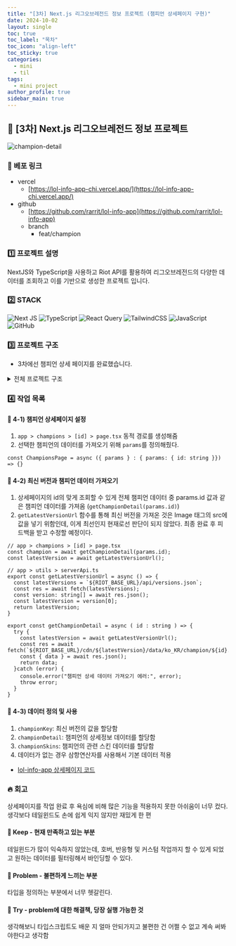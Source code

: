 ```yaml
---
title: "[3차] Next.js 리그오브레전드 정보 프로젝트 (챔피언 상세페이지 구현)"
date: 2024-10-02
layout: single
toc: true
toc_label: "목차"
toc_icon: "align-left"
toc_sticky: true
categories:
  - mini
  - til
tags:
  - mini project
author_profile: true
sidebar_main: true
---
```


## :ledger: [3차] Next.js 리그오브레전드 정보 프로젝트 

![champion-detail](https://github.com/user-attachments/assets/413111dd-afa0-45c9-98ab-70c8c2e9312e)

### :rocket: 베포 링크

- vercel
  - [https://lol-info-app-chi.vercel.app/](https://lol-info-app-chi.vercel.app/)
- github
  - [https://github.com/rarrit/lol-info-app](https://github.com/rarrit/lol-info-app)
  - branch
    - feat/champion

### :one: 프로젝트 설명

NextJS와 TypeScript을 사용하고 Riot API를 활용하여 리그오브레전드의 다양한 데이터를 조회하고 이를 기반으로 생성한 프로젝트 입니다.

### :two: STACK
![Next JS](https://img.shields.io/badge/Next-black?style=for-the-badge&logo=next.js&logoColor=white) ![TypeScript](https://img.shields.io/badge/typescript-%23007ACC.svg?style=for-the-badge&logo=typescript&logoColor=white) ![React Query](https://img.shields.io/badge/-React%20Query-FF4154?style=for-the-badge&logo=react%20query&logoColor=white) ![TailwindCSS](https://img.shields.io/badge/tailwindcss-%2338B2AC.svg?style=for-the-badge&logo=tailwind-css&logoColor=white) ![JavaScript](https://img.shields.io/badge/javascript-%23323330.svg?style=for-the-badge&logo=javascript&logoColor=%23F7DF1E) ![GitHub](https://img.shields.io/badge/github-%23121011.svg?style=for-the-badge&logo=github&logoColor=white)

### :three: 프로젝트 구조

- 3차에선 챔피언 상세 페이지를 완료했습니다.

<details>
<summary>전체 프로젝트 구조</summary>
📦app<br/>
 ┣ 📂_components<br/>
 ┃ ┣ 📂champions<br/>
 ┃ ┃ ┣ 📜ChampionCard.tsx<br/>
 ┃ ┃ ┗ 📜ChampionList.tsx<br/>
 ┃ ┗ 📂items<br/>
 ┃ ┃ ┣ 📜itemCard.tsx<br/>
 ┃ ┃ ┣ 📜itemDesc.tsx<br/>
 ┃ ┃ ┗ 📜itemList.tsx<br/>
 ┣ 📂api<br/>
 ┃ ┣ 📂rotation<br/>
 ┃ ┃ ┗ 📜route.ts<br/>
 ┃ ┗ 📜apiKey.ts<br/>
 ┣ 📂champions<br/>
 ┃ ┣ 📂[id]<br/>
 ┃ ┃ ┗ 📜page.tsx<br/>
 ┃ ┣ 📜layout.tsx<br/>
 ┃ ┣ 📜loading.tsx<br/>
 ┃ ┗ 📜page.tsx<br/>
 ┣ 📂fonts<br/>
 ┃ ┣ 📜GeistMonoVF.woff<br/>
 ┃ ┗ 📜GeistVF.woff<br/>
 ┣ 📂items<br/>
 ┃ ┣ 📜loading.tsx<br/>
 ┃ ┗ 📜page.tsx<br/>
 ┣ 📂rotation<br/>
 ┃ ┣ 📜loading.tsx<br/>
 ┃ ┗ 📜page.tsx<br/>
 ┣ 📂types<br/>
 ┃ ┣ 📜Champion.ts<br/>
 ┃ ┣ 📜ChampionRotation.ts<br/>
 ┃ ┗ 📜Item.ts<br/>
 ┣ 📂utils<br/>
 ┃ ┣ 📜riotApi.ts<br/>
 ┃ ┗ 📜serverApi.ts<br/>
 ┣ 📜favicon.ico<br/>
 ┣ 📜global-error.tsx<br/>
 ┣ 📜globals.css<br/>
 ┣ 📜layout.tsx<br/>
 ┣ 📜loading.tsx<br/>
 ┗ 📜page.tsx
</details>

### :four: 작업 목록

#### :pushpin: 4-1) 챔피언 상세페이지 설정
1. `app > champions > [id] > page.tsx` 동적 경로를 생성해줌
2. 선택한 챔피언의 데이터를 가져오기 위해 `params`를 정의해줬다.

```tsx
const ChampionsPage = async ({ params } : { params: { id: string }}) => {}
```

#### :pushpin: 4-2) 최신 버전과 챔피언 데이터 가져오기
1. 상세페이지의 id의 맞게 조회할 수 있게 전체 챔피언 데이터 중 params.id 값과 같은 챔피언 데이터를 가져옴 (`getChampionDetail(params.id)`)
2. `getLatestVersionUrl` 함수를 통해 최신 버전을 가져온 것은 Image 태그의 src에 값을 넣기 위함인데, 이게 최선인지 현재로선 판단이 되지 않았다. 최종 완료 후 피드백을 받고 수정할 예정이다.

```tsx
// app > champions > [id] > page.tsx
const champion = await getChampionDetail(params.id);
const latestVersion = await getLatestVersionUrl();

// app > utils > serverApi.ts
export const getLatestVersionUrl = async () => {
  const latestVersions = `${RIOT_BASE_URL}/api/versions.json`;
  const res = await fetch(latestVersions);
  const version: string[] = await res.json();
  const latestVersion = version[0];
  return latestVersion;
}

export const getChampionDetail = async ( id : string ) => {
  try {
    const latestVersion = await getLatestVersionUrl();
    const res = await fetch(`${RIOT_BASE_URL}/cdn/${latestVersion}/data/ko_KR/champion/${id}.json`);
    const { data } = await res.json();
    return data;
  }catch (error) {
    console.error("챔피언 상세 데이터 가져오기 에러:", error);
    throw error; 
  }
}
```

#### :pushpin: 4-3) 데이터 정의 및 사용
1. `championKey`: 최신 버전의 값을 할당함
2. `championDetail`: 챔피언의 상세정보 데이터를 할당함
3. `championSkins`: 챔피언의 관련 스킨 데이터를 할당함
4. 데이터가 없는 경우 삼항연산자를 사용해서 기본 데이터 적용

- [lol-info-app 상세페이지 코드](https://github.com/rarrit/lol-info-app/blob/main/src/app/champions/%5Bid%5D/page.tsx)

### :fire: 회고
상세페이지를 작업 완료 후 욕심에 비해 많은 기능을 적용하지 못한 아쉬움이 너무 컸다. 생각보다 테일윈드도 손에 쉽게 익지 않지만 재밌게 한 편

#### :pushpin: Keep - 현재 만족하고 있는 부분
테일윈드가 많이 익숙하지 않았는데, 호버, 반응형 및 커스텀 작업까지 할 수 있게 되었고 원하는 데이터를 필터링해서 바인딩할 수 있다.

#### :pushpin: Problem - 불편하게 느끼는 부분
타입을 정의하는 부분에서 너무 헷갈린다. 

#### :pushpin: Try - problem에 대한 해결책, 당장 실행 가능한 것
생각해보니 타입스크립트도 배운 지 얼마 안되가지고 불편한 건 어쩔 수 없고 계속 써봐야한다고 생각함